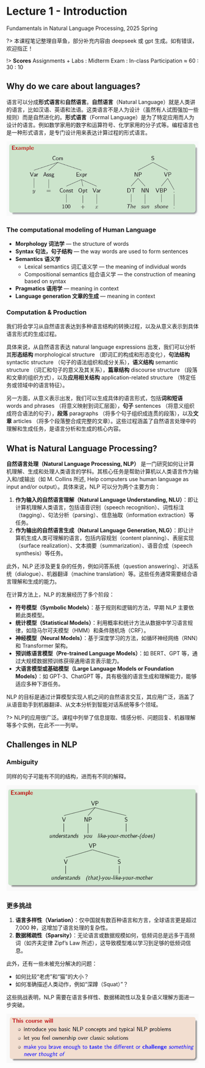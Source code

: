 # Lecture 1 - Introduction
Fundamentals in Natural Language Processing, 2025 Spring

?> 本课程笔记整理自草鱼，部分补充内容由 deepseek 或 gpt 生成。如有错误，欢迎指正！

!> **Scores** Assignments + Labs : Midterm Exam : In-class Participation ≈ 60 : 30 : 10

## Why do we care about languages?

语言可以分成**形式语言**和**自然语言**。**自然语言**（Natural Language）就是人类讲的语言，比如汉语、英语和法语。这类语言不是人为设计（虽然有人试图强加一些规则）而是自然进化的。**形式语言**（Formal Language）是为了特定应用而人为设计的语言。例如数学家用的数字和运算符号、化学家用的分子式等。编程语言也是一种形式语言，是专门设计用来表达计算过程的形式语言。

![alt text](1742031746086.png ':size=100')

### The computational modeling of Human Language
* **Morphology 词法学** — the structure of words
* **Syntax 句法，句子结构** — the way words are used to form sentences
* **Semantics 语义学**
  + Lexical semantics 词汇语义学 — the meaning of individual words
  + Compositional semantics 组合语义学 — the construction of meaning based on syntax
* **Pragmatics 语用学** — meaning in context
* **Language generation 文章的生成** — meaning in context

### Computation & Production
我们将会学习从自然语言表达到多种语言结构的转换过程，以及从意义表示到具体语言形式的生成过程。

具体来说，从自然语言表达 natural language expressions 出发，我们可以分析其**形态结构** morphological structure （即词汇的构成和形态变化），**句法结构** syntactic structure （句子的语法组织和成分关系），**语义结构** semantic structure （词汇和句子的意义及其关系），**篇章结构** discourse structure （段落和文章的组织方式），以及**应用相关结构** application-related structure （特定任务或领域中的语言特征）。

另一方面，从意义表示出发，我们可以生成具体的语言形式，包括**词和短语** words and phrases （将意义映射到词汇层面），**句子** sentences （将意义组织成符合语法的句子），**段落** paragraphs （将多个句子组织成连贯的段落），以及**文章** articles （将多个段落整合成完整的文章）。这些过程涵盖了自然语言处理中的理解和生成任务，是语言分析和生成的核心内容。

## What is Natural Language Processing?

**自然语言处理（Natural Language Processing, NLP）** 是一门研究如何让计算机理解、生成和处理人类语言的学科。其核心任务是帮助计算机以人类语言作为输入和/或输出（如 M. Collins 所述, Help computers use human language as input and/or output）。具体来说，NLP 可以分为两个主要方向：  
1. **作为输入的自然语言理解（Natural Language Understanding, NLU）**：即让计算机理解人类语言，包括语音识别（speech recognition）、词性标注（tagging）、句法分析（parsing）、信息抽取（information extraction）等任务。  
2. **作为输出的自然语言生成（Natural Language Generation, NLG）**：即让计算机生成人类可理解的语言，包括内容规划（content planning）、表层实现（surface realization）、文本摘要（summarization）、语音合成（speech synthesis）等任务。  

此外，NLP 还涉及更复杂的任务，例如问答系统（question answering）、对话系统（dialogue）、机器翻译（machine translation）等。这些任务通常需要结合语言理解和生成的能力。  

在计算方法上，NLP 的发展经历了多个阶段：  
- **符号模型（Symbolic Models）**：基于规则和逻辑的方法，早期 NLP 主要依赖此类模型。  
- **统计模型（Statistical Models）**：利用概率和统计方法从数据中学习语言规律，如隐马尔可夫模型（HMM）和条件随机场（CRF）。  
- **神经模型（Neural Models）**：基于深度学习的方法，如循环神经网络（RNN）和 Transformer 架构。  
- **预训练语言模型（Pre-trained Language Models）**：如 BERT、GPT 等，通过大规模数据预训练获得通用语言表示能力。  
- **大语言模型或基础模型（Large Language Models or Foundation Models）**：如 GPT-3、ChatGPT 等，具有极强的语言生成和理解能力，能够适应多种下游任务。  

NLP 的目标是通过计算模型实现人机之间的自然语言交互，其应用广泛，涵盖了从语音助手到机器翻译、从文本分析到智能对话系统等多个领域。

?> NLP的应用很广泛。课程中列举了信息提取、情感分析、问题回复、机器理解等多个实例，在此不一一列举。

## Challenges in NLP
### Ambiguity
同样的句子可能有不同的结构，进而有不同的解释。

![alt text](1742037782308.png ':size=100')

### 更多挑战

1. **语言多样性（Variation）**：仅中国就有数百种语言和方言，全球语言更是超过 7,000 种，这增加了语言处理的复杂性。  
2. **数据稀疏性（Sparsity）**：无论语言或数据规模如何，低频词总是远多于高频词（如齐夫定律 Zipf’s Law 所述），这导致模型难以学习到足够的低频词信息。  

此外，还有一些未被充分解决的问题：  
- 如何比较“老虎”和“猫”的大小？  
- 如何准确描述人类动作，例如“深蹲（Squat）”？  

这些挑战表明，NLP 需要在语言多样性、数据稀疏性以及复杂语义理解方面进一步突破。

![alt text](1742038098620.png ':size=100')

